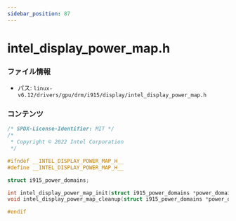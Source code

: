 ```yaml
---
sidebar_position: 87
---
```

# intel_display_power_map.h

### ファイル情報

- パス: `linux-v6.12/drivers/gpu/drm/i915/display/intel_display_power_map.h`

### コンテンツ

```h
/* SPDX-License-Identifier: MIT */
/*
 * Copyright © 2022 Intel Corporation
 */

#ifndef __INTEL_DISPLAY_POWER_MAP_H__
#define __INTEL_DISPLAY_POWER_MAP_H__

struct i915_power_domains;

int intel_display_power_map_init(struct i915_power_domains *power_domains);
void intel_display_power_map_cleanup(struct i915_power_domains *power_domains);

#endif

```

